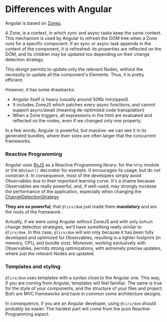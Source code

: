 # Differences with Angular

Angular is based on [Zones](https://angular.io/guide/zone).

A Zone, is a context, in which sync and async tasks keep the same context.
This mechanism is used by Angular to refresh the DOM tree when a Zone runs for a specific component.
If an sync or async task appends in the context of the component, it is refreshed:
its properties are reflected on the DOM, and its children may be updated too depending on their change detection strategy.

This design permits to update only the relevant Nodes, without the necessity to update all the component's Elements.
Thus, it is pretty efficient.

However, it has some drawbacks:

- Angular itself is heavy (usually around 50Kb minzipped)
- It includes ZoneJS which patches every async functions, and cannot support async/await (meaning de-optimized code transpilation)
- When a Zone triggers, all expressions in the html are evaluated and reflected on the nodes, even if we changed only one property.

In a few words, Angular is powerful, but massive: we can see it in its generated bundles, where their sizes are often larger that the concurrent frameworks.

### Reactive Programming

Angular uses [RxJS](https://angular.io/guide/rx-library) as a Reactive Programming library: for the `http` module or the `@Output()` decorator for example.
It encourages its usage, but do not constrain it. In consequence, most of the developers simply avoid Observables due to their important learning curve.
It's a shame because Observables are really powerful, and, if well-used, may strongly increase the performance of the application, especially when changing the [ChangeDetectionStrategy](https://angular.io/api/core/ChangeDetectionStrategy).

**They are so powerful**, that `@lirx/dom` just made them **mandatory** and are the roots of the framework.

Actually, if we were using Angular without ZoneJS and with only `OnPush` change detection strategies, we'll have something really similar to `@lirx/dom`.
In this case, `@lirx/dom` will win only because it has been fully developed and optimized for Observables, resulting in a lighter footprint (in memory, CPU, and bundle size).
Moreover, working exclusively with Observables, permits strong optimizations, with extremely precise updates, where just the relevant Nodes are updated.

### Templates and styling

`@lirx/dom` uses templates with a syntax close to the Angular one.
This way, if you are coming from Angular, templates will feel familiar.
The same is true for the style of your components, and the structure of your files and project.
Both are MVC frameworks and have in common some architecture designs.

In consequence, if you are an Angular developer, using `@lirx/dom` should probably be easier.
The hardest part will come from the pure Reactive Programming aspect.

